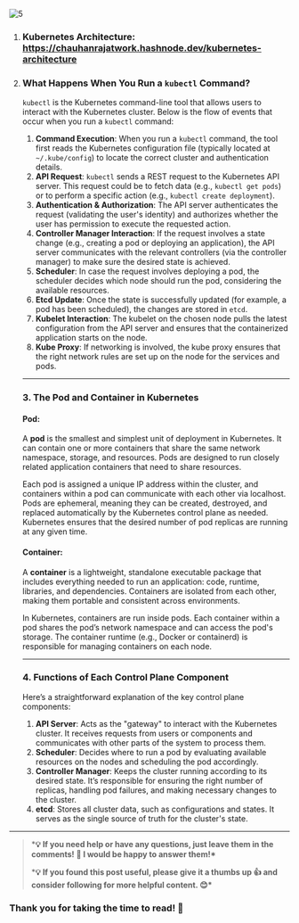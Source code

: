 ![5](https://i.ibb.co/ngJykgj/5.png)

1. ### **Kubernetes Architecture:** **https://chauhanrajatwork.hashnode.dev/kubernetes-architecture**

2. ### What Happens When You Run a `kubectl` Command?

   `kubectl` is the Kubernetes command-line tool that allows users to interact with the Kubernetes cluster. Below is the flow of events that occur when you run a `kubectl` command:

   1. **Command Execution**: When you run a `kubectl` command, the tool first reads the Kubernetes configuration file (typically located at `~/.kube/config`) to locate the correct cluster and authentication details.
   2. **API Request**: `kubectl` sends a REST request to the Kubernetes API server. This request could be to fetch data (e.g., `kubectl get pods`) or to perform a specific action (e.g., `kubectl create deployment`).
   3. **Authentication & Authorization**: The API server authenticates the request (validating the user's identity) and authorizes whether the user has permission to execute the requested action.
   4. **Controller Manager Interaction**: If the request involves a state change (e.g., creating a pod or deploying an application), the API server communicates with the relevant controllers (via the controller manager) to make sure the desired state is achieved.
   5. **Scheduler**: In case the request involves deploying a pod, the scheduler decides which node should run the pod, considering the available resources.
   6. **Etcd Update**: Once the state is successfully updated (for example, a pod has been scheduled), the changes are stored in `etcd`.
   7. **Kubelet Interaction**: The kubelet on the chosen node pulls the latest configuration from the API server and ensures that the containerized application starts on the node.
   8. **Kube Proxy**: If networking is involved, the kube proxy ensures that the right network rules are set up on the node for the services and pods.

   ------

   ### 3. The Pod and Container in Kubernetes

   #### Pod:

   A **pod** is the smallest and simplest unit of deployment in Kubernetes. It can contain one or more containers that share the same network namespace, storage, and resources. Pods are designed to run closely related application containers that need to share resources.

   Each pod is assigned a unique IP address within the cluster, and containers within a pod can communicate with each other via localhost. Pods are ephemeral, meaning they can be created, destroyed, and replaced automatically by the Kubernetes control plane as needed. Kubernetes ensures that the desired number of pod replicas are running at any given time.

   #### Container:

   A **container** is a lightweight, standalone executable package that includes everything needed to run an application: code, runtime, libraries, and dependencies. Containers are isolated from each other, making them portable and consistent across environments.

   In Kubernetes, containers are run inside pods. Each container within a pod shares the pod’s network namespace and can access the pod's storage. The container runtime (e.g., Docker or containerd) is responsible for managing containers on each node.

   ------

   ### 4. Functions of Each Control Plane Component

   Here’s a straightforward explanation of the key control plane components:

   1. **API Server**: Acts as the "gateway" to interact with the Kubernetes cluster. It receives requests from users or components and communicates with other parts of the system to process them.
   2. **Scheduler**: Decides where to run a pod by evaluating available resources on the nodes and scheduling the pod accordingly.
   3. **Controller Manager**: Keeps the cluster running according to its desired state. It’s responsible for ensuring the right number of replicas, handling pod failures, and making necessary changes to the cluster.
   4. **etcd**: Stores all cluster data, such as configurations and states. It serves as the single source of truth for the cluster's state.

------

> ***💡 If you need help or have any questions, just leave them in the comments! 📝 I would be happy to answer them!\***
>
> ***💡 If you found this post useful, please give it a thumbs up 👍 and consider following for more helpful content. 😊\***

### **Thank you for taking the time to read! 💚**

